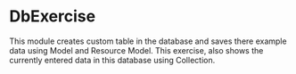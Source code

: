 # DbExercise
This module creates custom table in the database and saves there example data using Model and Resource Model. This exercise, also shows the currently entered data in this database using Collection.